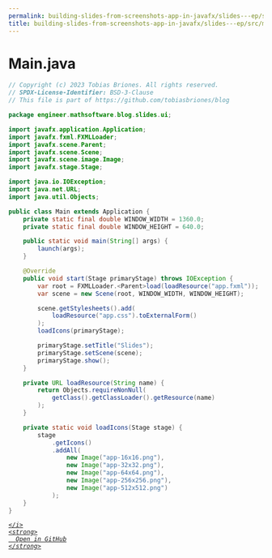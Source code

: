 ```yaml
---
permalink: building-slides-from-screenshots-app-in-javafx/slides---ep/src/main/java/engineer/mathsoftware/blog/slides/ui/Main.java.html
title: building-slides-from-screenshots-app-in-javafx/slides---ep/src/main/java/engineer/mathsoftware/blog/slides/ui/Main.java
---
```


# Main.java
```java
// Copyright (c) 2023 Tobias Briones. All rights reserved.
// SPDX-License-Identifier: BSD-3-Clause
// This file is part of https://github.com/tobiasbriones/blog

package engineer.mathsoftware.blog.slides.ui;

import javafx.application.Application;
import javafx.fxml.FXMLLoader;
import javafx.scene.Parent;
import javafx.scene.Scene;
import javafx.scene.image.Image;
import javafx.stage.Stage;

import java.io.IOException;
import java.net.URL;
import java.util.Objects;

public class Main extends Application {
    private static final double WINDOW_WIDTH = 1360.0;
    private static final double WINDOW_HEIGHT = 640.0;

    public static void main(String[] args) {
        launch(args);
    }

    @Override
    public void start(Stage primaryStage) throws IOException {
        var root = FXMLLoader.<Parent>load(loadResource("app.fxml"));
        var scene = new Scene(root, WINDOW_WIDTH, WINDOW_HEIGHT);

        scene.getStylesheets().add(
            loadResource("app.css").toExternalForm()
        );
        loadIcons(primaryStage);

        primaryStage.setTitle("Slides");
        primaryStage.setScene(scene);
        primaryStage.show();
    }

    private URL loadResource(String name) {
        return Objects.requireNonNull(
            getClass().getClassLoader().getResource(name)
        );
    }

    private static void loadIcons(Stage stage) {
        stage
            .getIcons()
            .addAll(
                new Image("app-16x16.png"),
                new Image("app-32x32.png"),
                new Image("app-64x64.png"),
                new Image("app-256x256.png"),
                new Image("app-512x512.png")
            );
    }
}

```
<div class="social open-gh-btn my-4">
  <a class="btn btn-github" href="https://github.com/tobiasbriones/blog/tree/main/swe/dev/java/javafx/drawing/productivity/building-slides-from-screenshots-app-in-javafx/slides---ep/src/main/java/engineer/mathsoftware/blog/slides/ui/Main.java" target="_blank">
    <i class="fab fa-github">
      
    </i>
    <strong>
      Open in GitHub
    </strong>
  </a>
</div>